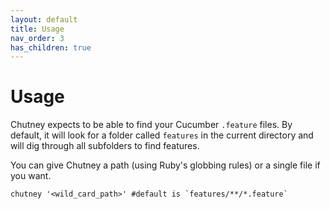 ```yaml
---
layout: default
title: Usage
nav_order: 3
has_children: true
---
```


# Usage

Chutney expects to be able to find your Cucumber `.feature` files. By default, it will look for a folder called `features` in the current directory and will dig through all subfolders to find features.

You can give Chutney a path (using Ruby's globbing rules) or a single file if you want.

```
chutney '<wild_card_path>' #default is `features/**/*.feature`
```
